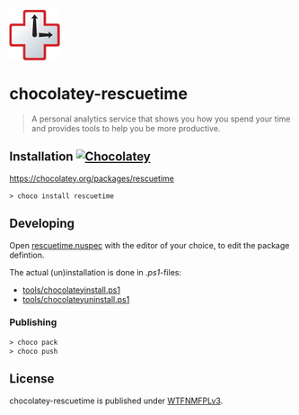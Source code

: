 ![](assets/icon.svg)

#  chocolatey-rescuetime
> A personal analytics service that shows you how you spend your time and provides tools to help you be more productive.

## Installation [![Chocolatey](https://img.shields.io/chocolatey/v/rescuetime.svg)](https://chocolatey.org/packages/rescuetime)

https://chocolatey.org/packages/rescuetime

    > choco install rescuetime
## Developing

Open [rescuetime.nuspec](rescuetime.nuspec) with the editor of your choice, to edit the package defintion.

The actual (un)installation is done in *.ps1*-files:

- [tools/chocolateyinstall.ps1](tools/chocolateyinstall.ps1)
- [tools/chocolateyuninstall.ps1](tools/chocolateyuininstall.ps1)

### Publishing

    > choco pack
    > choco push

## License

chocolatey-rescuetime is published under [WTFNMFPLv3](https://andreas.niedermair.name/introducing-wtfnmfplv3).
